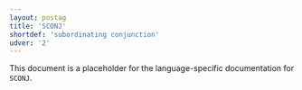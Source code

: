 ```yaml
---
layout: postag
title: 'SCONJ'
shortdef: 'subordinating conjunction'
udver: '2'
---
```


This document is a placeholder for the language-specific documentation
for `SCONJ`.
